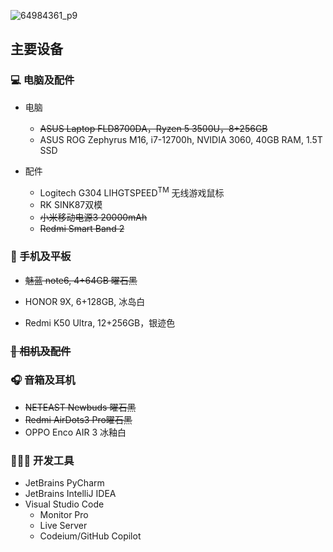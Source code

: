 ![64984361_p9](https://s2.loli.net/2024/02/19/1hQcPinFOfqRvup.jpg)

## 主要设备



### 💻 电脑及配件

- 电脑
  - ~~ASUS Laptop FLD8700DA，Ryzen 5 3500U，8+256GB~~
  - ASUS ROG Zephyrus M16, i7-12700h, NVIDIA 3060, 40GB RAM, 1.5T SSD

- 配件
  - Logitech G304 LIHGTSPEED<sup>TM</sup> 无线游戏鼠标
  - RK SINK87双模
  - ~~小米移动电源3 20000mAh~~
  - ~~Redmi Smart Band 2~~


### 📱 手机及平板

- ~~魅蓝 note6, 4+64GB 曜石黑~~

- HONOR 9X, 6+128GB, 冰岛白

- Redmi K50 Ultra, 12+256GB，银迹色


### ~~🎥 相机及配件~~

### 🎧 音箱及耳机

- ~~NETEAST Newbuds 曜石黑~~
- ~~Redmi AirDots3 Pro曜石黑~~
- OPPO Enco AIR 3 冰釉白

### 👨🏻‍💻 开发工具
- JetBrains PyCharm
- JetBrains IntelliJ IDEA
- Visual Studio Code
  - Monitor Pro
  - Live Server
  - Codeium/GitHub Copilot
